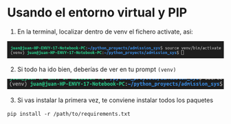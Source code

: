 # Usando el entorno virtual y PIP

1. En la terminal, localizar dentro de venv el fichero activate, asi:

![](./imgs/1.using_venv_activate.png)

2. Si todo ha ido bien, deberías de ver en tu prompt `(venv)`

![](imgs/2.venv_activated.png)

3. Si vas instalar la primera vez, te conviene instalar todos los paquetes

`pip install -r /path/to/requirements.txt`